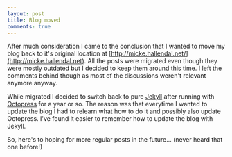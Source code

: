 ```yaml
---
layout: post
title: Blog moved
comments: true
---
```

After much consideration I came to the conclusion that I wanted to move my blog back to it's original location at [http://micke.hallendal.net/](http://micke.hallendal.net). All the posts were migrated even though they were mostly outdated but I decided to keep them around this time. I left the comments behind though as most of the discussions weren't relevant anymore anyway.

While migrated I decided to switch back to pure [Jekyll](http://jekyllrb.com) after running with [Octopress](http://octopress.org) for a year or so. The reason was that everytime I wanted to update the blog I had to relearn what how to do it and possibly also update Octopress. I've found it easier to remember how to update the blog with Jekyll.

So, here's to hoping for more regular posts in the future... (never heard that one before!)
